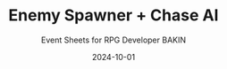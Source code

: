 ---
title: Enemy Spawner + Chase AI
subtitle: Event Sheets for RPG Developer BAKIN
date: 2024-10-01
time: 00:00
type: assets
thumbnail: images/enemy_spawner_thumb.png
itch_link: https://meringue-rouge.itch.io/enemy-spawner-enemy-chase-ai
content: |
  A set of event sheets for RPG Developer BAKIN that enables enemy spawning and chase AI behavior. Perfect for adding dynamic enemy encounters to your RPG games.

  - Includes enemy spawner system
  - Implements chase AI for engaging gameplay
---